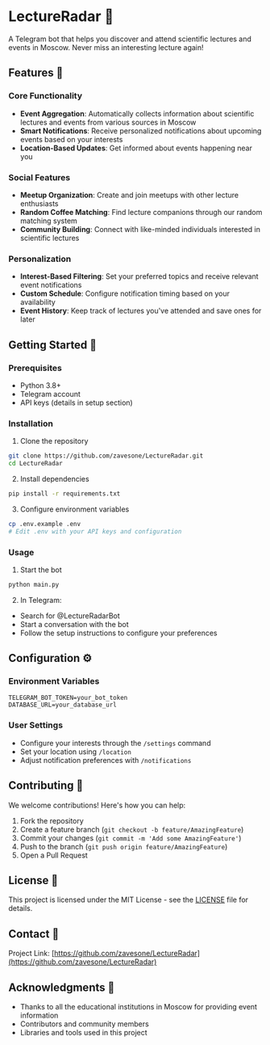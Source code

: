 # LectureRadar 🎯

A Telegram bot that helps you discover and attend scientific lectures and events in Moscow. Never miss an interesting lecture again!

## Features 🌟

### Core Functionality
- **Event Aggregation**: Automatically collects information about scientific lectures and events from various sources in Moscow
- **Smart Notifications**: Receive personalized notifications about upcoming events based on your interests
- **Location-Based Updates**: Get informed about events happening near you

### Social Features
- **Meetup Organization**: Create and join meetups with other lecture enthusiasts
- **Random Coffee Matching**: Find lecture companions through our random matching system
- **Community Building**: Connect with like-minded individuals interested in scientific lectures

### Personalization
- **Interest-Based Filtering**: Set your preferred topics and receive relevant event notifications
- **Custom Schedule**: Configure notification timing based on your availability
- **Event History**: Keep track of lectures you've attended and save ones for later

## Getting Started 🚀

### Prerequisites
- Python 3.8+
- Telegram account
- API keys (details in setup section)

### Installation

1. Clone the repository
```bash
git clone https://github.com/zavesone/LectureRadar.git
cd LectureRadar
```

2. Install dependencies
```bash
pip install -r requirements.txt
```

3. Configure environment variables
```bash
cp .env.example .env
# Edit .env with your API keys and configuration
```

### Usage

1. Start the bot
```bash
python main.py
```

2. In Telegram:
- Search for @LectureRadarBot
- Start a conversation with the bot
- Follow the setup instructions to configure your preferences

## Configuration ⚙️

### Environment Variables
```
TELEGRAM_BOT_TOKEN=your_bot_token
DATABASE_URL=your_database_url
```

### User Settings
- Configure your interests through the `/settings` command
- Set your location using `/location`
- Adjust notification preferences with `/notifications`

## Contributing 🤝

We welcome contributions! Here's how you can help:

1. Fork the repository
2. Create a feature branch (`git checkout -b feature/AmazingFeature`)
3. Commit your changes (`git commit -m 'Add some AmazingFeature'`)
4. Push to the branch (`git push origin feature/AmazingFeature`)
5. Open a Pull Request

## License 📝

This project is licensed under the MIT License - see the [LICENSE](LICENSE) file for details.

## Contact 📮

Project Link: [https://github.com/zavesone/LectureRadar](https://github.com/zavesone/LectureRadar)

## Acknowledgments 🙏

- Thanks to all the educational institutions in Moscow for providing event information
- Contributors and community members
- Libraries and tools used in this project